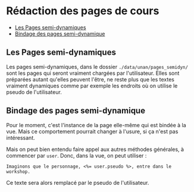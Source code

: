 # Rédaction des pages de cours

* [Les Pages semi-dynamiques](#pagesemiautomatiques)
* [Bindage des pages semi-dynamique](#bindagepagesemidyna)

<a name='pagesemiautomatiques'></a>

## Les Pages semi-dynamiques

Les pages semi-dynamiques, dans le dossier `./data/unan/pages_semidyn/` sont les pages qui seront vraiment chargées par l'utilisateur. Elles sont préparées autant qu'elles peuvent l'être, ne reste plus que les textes vraiment dynamiques comme par exemple les endroits où on utilise le pseudo de l'utilisateur.

<a name='bindagepagesemidyna'></a>

## Bindage des pages semi-dynamique

Pour le moment, c'est l'instance de la page elle-même qui est bindée à la vue. Mais ce comportement pourrait changer à l'usure, si ça n'est pas intéressant.

Mais on peut bien entendu faire appel aux autres méthodes générales, à commencer par `user`. Donc, dans la vue, on peut utiliser :

    Imaginons que le personnage, <%= user.pseudo %>, entre dans le workshop.

Ce texte sera alors remplacé par le pseudo de l'utilisateur.
